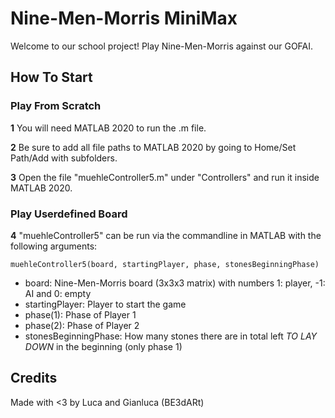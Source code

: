 # Nine-Men-Morris MiniMax

Welcome to our school project! Play Nine-Men-Morris against our GOFAI.

## How To Start

### Play From Scratch

**1** You will need MATLAB 2020 to run the .m file.

**2** Be sure to add all file paths to MATLAB 2020 by going to Home/Set Path/Add with subfolders.

**3** Open the file "muehleController5.m" under "Controllers" and run it inside MATLAB 2020.

### Play Userdefined Board

**4** "muehleController5" can be run via the commandline in MATLAB with the following arguments:
```
muehleController5(board, startingPlayer, phase, stonesBeginningPhase)
```

* board:                    Nine-Men-Morris board (3x3x3 matrix) with numbers 1: player, -1: AI and 0: empty
* startingPlayer:           Player to start the game
* phase(1):                 Phase of Player 1
* phase(2):                 Phase of Player 2
* stonesBeginningPhase:     How many stones there are in total left *TO LAY DOWN* in the beginning (only phase 1)

## Credits

Made with <3 by Luca and Gianluca (BE3dARt)
